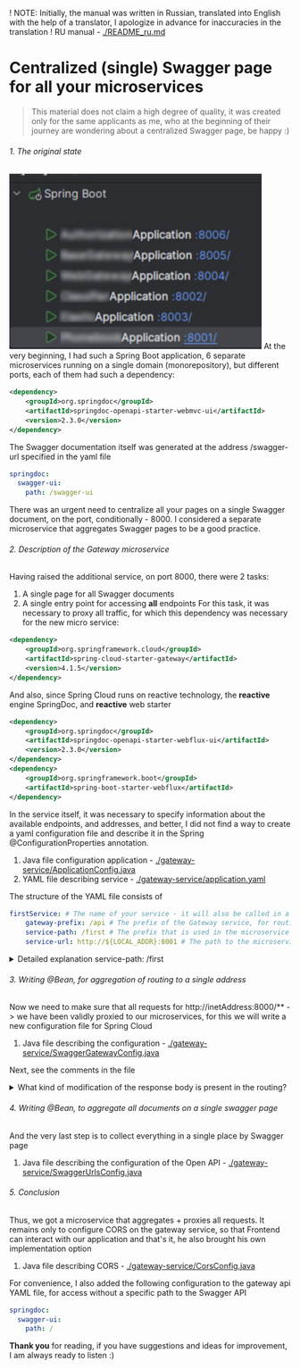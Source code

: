 ! NOTE: Initially, the manual was written in Russian, translated into English with the help of a translator, I apologize in advance for inaccuracies in the translation
! RU manual - [./README_ru.md](https://github.com/LZTD1/centralizedSwaggerDocumentation/blob/main/README_ru.md "Click to see")
# Centralized (single) Swagger page for all your microservices
> This material does not claim a high degree of quality, it was created only for the same applicants as me, who at the beginning of their journey are wondering about a centralized Swagger page, be happy :)
###### 1. The original state
![before image](https://raw.githubusercontent.com/LZTD1/centralizedSwaggerDocumentation/refs/heads/main/assets/before.png "The original state project")
At the very beginning, I had such a Spring Boot application, 6 separate microservices running on a single domain (monorepository), but different ports, each of them had such a dependency:
```xml
<dependency>
    <groupId>org.springdoc</groupId>
    <artifactId>springdoc-openapi-starter-webmvc-ui</artifactId>
    <version>2.3.0</version>
</dependency>
```
The Swagger documentation itself was generated at the address /swagger-url specified in the yaml file
```yaml
springdoc:
  swagger-ui:
    path: /swagger-ui
```
There was an urgent need to centralize all your pages on a single Swagger document, on the port, conditionally - 8000. I considered a separate microservice that aggregates Swagger pages to be a good practice.
###### 2. Description of the Gateway microservice
Having raised the additional service, on port 8000, there were 2 tasks:
1. A single page for all Swagger documents
2. A single entry point for accessing **all** endpoints
For this task, it was necessary to proxy all traffic, for which this dependency was necessary for the new micro service:
```xml
<dependency>
    <groupId>org.springframework.cloud</groupId>
    <artifactId>spring-cloud-starter-gateway</artifactId>
    <version>4.1.5</version>
</dependency>
```
And also, since Spring Cloud runs on reactive technology, the **reactive** engine SpringDoc, and **reactive** web starter
```xml
<dependency>
    <groupId>org.springdoc</groupId>
    <artifactId>springdoc-openapi-starter-webflux-ui</artifactId>
    <version>2.3.0</version>
</dependency>
<dependency>
    <groupId>org.springframework.boot</groupId>
    <artifactId>spring-boot-starter-webflux</artifactId>
</dependency>
```
In the service itself, it was necessary to specify information about the available endpoints, and addresses, and better, I did not find a way to create a yaml configuration file and describe it in the Spring @ConfigurationProperties annotation.
1. Java file configuration application - [./gateway-service/ApplicationConfig.java](https://github.com/LZTD1/centralizedSwaggerDocumentation/blob/main/gateway-service/ApplicationConfig.java "Click to see")
2. YAML file describing service - [./gateway-service/application.yaml](https://github.com/LZTD1/centralizedSwaggerDocumentation/blob/main/gateway-service/application.yaml "Click to see")

The structure of the YAML file consists of
```yaml
firstService: # The name of your service - it will also be called in a single page
    gateway-prefix: /api # The prefix of the Gateway service, for routing all ./microservices request api
    service-path: /first # The prefix that is used in the microservice itself
    service-url: http://${LOCAL_ADDR}:8001 # The path to the microservice
```
<details>
  <summary>Detailed explanation service-path: /first</summary>

In each micro service, the controllers must be configured as follows:

  ```java
// ... Other code
@GetMapping("/first/mySuperControllerFunc")
public Suggestions mySuperControllerFunc(){
// Other code ...
  ```
that is, so that the prefix of all mappings starts as one, and describing the essence of the microservice, in this case /first, so that it would be possible to perform routing in the gateway service later, using just this prefix
</details>

###### 3. Writing @Bean, for aggregation of routing to a single address
Now we need to make sure that all requests for
http://inetAddress:8000/** -> we have been validly proxied to our microservices, for this we will write a new configuration file for Spring Cloud

1. Java file describing the configuration - [./gateway-service/SwaggerGatewayConfig.java](https://github.com/LZTD1/centralizedSwaggerDocumentation/blob/main/gateway-service/SwaggerGatewayConfig.java "Click to see")

Next, see the comments in the file

<details>

 <summary>What kind of modification of the response body is present in the routing?</summary>

```java
.modifyResponseBody(String.class, String.class, ((serverWebExchange, s) -> {
    var newResponse = s.replace(
        endpoint.getServiceUrl(),
        customUrl
    ).replace(
        "Generated server url",
        "Gateway server url"
    );
    return Mono.just(newResponse);
}))
```
Since Swagger, although it will be opened from a single entry point on port 8000, its internal specification received from the microservice will still point to the microservice address, and when trying to send a request from swagger 8000, requests will still be sent to the 800* port 

! Note: the above is a problem only in the swagger UI, everything works directly over http

![problem image](https://raw.githubusercontent.com/LZTD1/centralizedSwaggerDocumentation/refs/heads/main/assets/problem.png "problem")

Therefore, we **explicitly** using proxying (modifyResponseBody filter), find the server address in the json response, and change it to our gateway service address
</details>

###### 4. Writing @Bean, to aggregate all documents on a single swagger page

And the very last step is to collect everything in a single place by Swagger page

1. Java file describing the configuration of the Open API - [./gateway-service/SwaggerUrlsConfig.java](https://github.com/LZTD1/centralizedSwaggerDocumentation/blob/main/gateway-service/SwaggerUrlsConfig.java "Click to see")

###### 5. Conclusion
Thus, we got a microservice that aggregates + proxies all requests.
It remains only to configure CORS on the gateway service, so that Frontend can interact with our application and that's it, he also brought his own implementation option

1. Java file describing CORS - [./gateway-service/CorsConfig.java](https://github.com/LZTD1/centralizedSwaggerDocumentation/blob/main/gateway-service/CorsConfig.java "Click to see")

For convenience, I also added the following configuration to the gateway api YAML file, for access without a specific path to the Swagger API
```yaml
springdoc:
  swagger-ui:
    path: /
```
**Thank you** for reading, if you have suggestions and ideas for improvement, I am always ready to listen :)